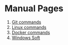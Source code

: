 # Manual Pages

1. [Git commands](git-commands/index.md) 
2. [Linux commands](linux-commands/index.md)
3. [Docker commands](linux-commands/index.md)
4. [Windows Soft](windows-soft/index.md)